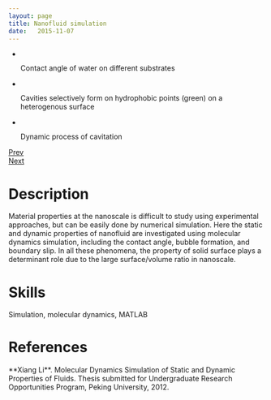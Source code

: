 ```yaml
---
layout: page
title: Nanofluid simulation
date:   2015-11-07
---
```

<div class="flexslider">
  <ul class="slides">
    <li>
      <img src="{{site.url}}/static_files/nanofluid_contact_angle.jpg" alt="">
      <p class="flex-caption">Contact angle of water on different substrates</p>
    </li>
    <li>
      <img src="{{site.url}}/static_files/nanofluid_checkerboard.jpg" alt="">
      <p class="flex-caption">Cavities selectively form on hydrophobic points (green) on a heterogenous surface</p>
    </li>
    <li>
      <img src="{{site.url}}/static_files/nanofluid_bubble.jpg" alt="">
      <p class="flex-caption">Dynamic process of cavitation</p>
    </li>
  </ul>
</div>
<div class="custom-navigation">
  <a href="#" class="flex-prev">Prev</a>
  <div class="custom-controls-container"></div>
  <a href="#" class="flex-next">Next</a>
</div>

<h1>Description</h1>
Material properties at the nanoscale is difficult to study using experimental approaches, but can be easily done by numerical simulation. Here the static and dynamic properties of nanofluid are investigated using molecular dynamics simulation, including the contact angle, bubble formation, and boundary slip. In all these phenomena, the property of solid surface plays a determinant role due to the large surface/volume ratio in nanoscale.

<h1>Skills</h1>
Simulation, molecular dynamics, MATLAB

<h1>References</h1>
**Xiang Li**. Molecular Dynamics Simulation of Static and Dynamic Properties of Fluids. Thesis submitted for Undergraduate Research Opportunities Program, Peking University, 2012.
